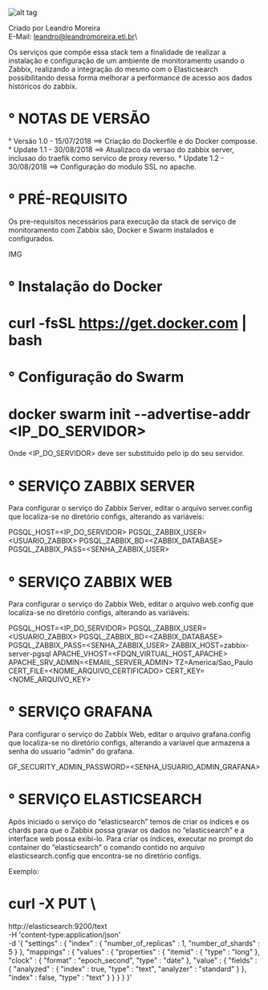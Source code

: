 ![alt tag](https://wiki.postgresql.org/images/3/30/PostgreSQL_logo.3colors.120x120.png)

Criado por Leandro Moreira\
E-Mail: leandro@leandromoreira.eti.br\

Os serviços que compõe essa stack tem a finalidade de realizar a instalação e configuração de um ambiente de monitoramento usando o Zabbix, realizando a integração do mesmo com o Elasticsearch possibilitando dessa forma melhorar a performance de acesso aos dados históricos do zabbix.

# ° NOTAS DE VERSÃO

°  Versão 1.0 - 15/07/2018 ==> Criação do Dockerfile e do Docker composse.
°  Update 1.1 - 30/08/2018 ==> Atualizaco da versao do zabbix server, inclusao do traefik como servico de proxy reverso. 
°  Update 1.2 - 30/08/2018 ==> Configuração do modulo SSL no apache. 

# ° PRÉ-REQUISITO

Os pre-requisitos necessários para execução da stack de serviço de monitoramento com Zabbix são, Docker e Swarm instalados e configurados.

IMG

# ° Instalação do Docker
   # curl -fsSL https://get.docker.com | bash

# ° Configuração do Swarm
   # docker swarm init --advertise-addr  <IP_DO_SERVIDOR>

   Onde <IP_DO_SERVIDOR> deve ser substituído pelo ip do seu servidor.


# ° SERVIÇO ZABBIX SERVER
Para configurar o serviço do Zabbix Server, editar o arquivo server.config que localiza-se no diretório configs, alterando as variáveis:

PGSQL_HOST=<IP_DO_SERVIDOR>
PGSQL_ZABBIX_USER=<USUARIO_ZABBIX>
PGSQL_ZABBIX_BD=<ZABBIX_DATABASE>
PGSQL_ZABBIX_PASS=<SENHA_ZABBIX_USER>

# ° SERVIÇO ZABBIX WEB
Para configurar o serviço do Zabbix Web, editar o arquivo web.config que localiza-se no diretório configs, alterando
as variáveis:

PGSQL_HOST=<IP_DO_SERVIDOR>
PGSQL_ZABBIX_USER=<USUARIO_ZABBIX>
PGSQL_ZABBIX_BD=<ZABBIX_DATABASE>
PGSQL_ZABBIX_PASS=<SENHA_ZABBIX_USER>
ZABBIX_HOST=zabbix-server-pgsql
APACHE_VHOST=<FDQN_VIRTUAL_HOST_APACHE>
APACHE_SRV_ADMIN=<EMAIIL_SERVER_ADMIN>
TZ=America/Sao_Paulo
CERT_FILE=<NOME_ARQUIVO_CERTIFICADO>
CERT_KEY=<NOME_ARQUIVO_KEY>

# ° SERVIÇO GRAFANA
Para configurar o serviço do Zabbix Web, editar o arquivo grafana.config que localiza-se no diretório configs, alterando a variavel que armazena a senha do usuario "admin" do grafana.

GF_SECURITY_ADMIN_PASSWORD=<SENHA_USUARIO_ADMIN_GRAFANA>

# ° SERVIÇO ELASTICSEARCH
Após iniciado o serviço do “elasticsearch” temos de criar os índices e os chards para que o Zabbix possa gravar os dados no ”elasticsearch” e a interface web possa exibi-lo.
Para criar os índices, executar no prompt do container do ”elasticsearch” o comando contido no arquivo elasticsearch.config que encontra-se no diretório configs.

Exemplo:
  
 # curl -X PUT \
 http://elasticsearch:9200/text \
 -H 'content-type:application/json' \
 -d '{
 "settings" : {
    "index" : {
       "number_of_replicas" : 1,
       "number_of_shards" : 5
    }
 },
 "mappings" : {
    "values" : {
       "properties" : {
          "itemid" : {
             "type" : "long"
          },
          "clock" : {
             "format" : "epoch_second",
             "type" : "date"
          },
          "value" : {
             "fields" : {
                "analyzed" : {
                   "index" : true,
                   "type" : "text",
                   "analyzer" : "standard"
                }
             },
             "index" : false,
             "type" : "text"
          }
       }
    }
 }
}'
